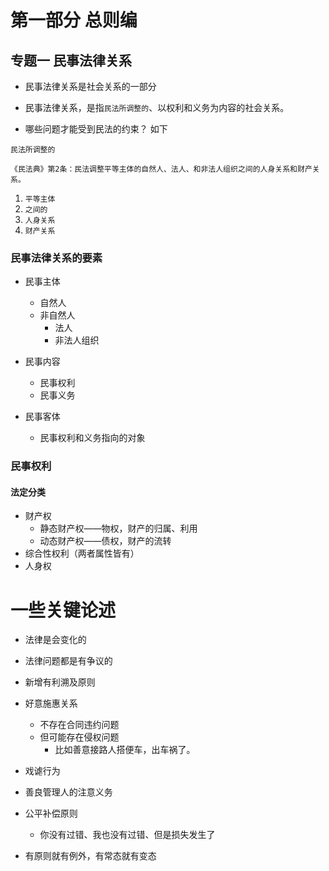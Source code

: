 <!--
 * @Description: 说明
 * @Author: Marcel
 * @Date: 2021-07-30 23:14:53
-->

# 第一部分  总则编

## 专题一  民事法律关系

- 民事法律关系是社会关系的一部分

- 民事法律关系，是指```民法所调整的```、以权利和义务为内容的社会关系。

- 哪些问题才能受到民法的约束？  如下

```民法所调整的```
    
    《民法典》第2条：民法调整平等主体的自然人、法人、和非法人组织之间的人身关系和财产关系。

1. ```平等主体```
2. ```之间的```
3. ```人身关系```
4. ```财产关系```

### 民事法律关系的要素

- 民事主体
  - 自然人
  - 非自然人
    - 法人
    - 非法人组织

- 民事内容
  - 民事权利
  - 民事义务

- 民事客体
  - 民事权利和义务指向的对象

### 民事权利

#### 法定分类

- 财产权
  - 静态财产权——物权，财产的归属、利用
  - 动态财产权——债权，财产的流转
- 综合性权利（两者属性皆有）
- 人身权

# 一些关键论述

- 法律是会变化的
- 法律问题都是有争议的

- 新增有利溯及原则

- 好意施惠关系
  - 不存在合同违约问题
  - 但可能存在侵权问题
    - 比如善意接路人搭便车，出车祸了。

- 戏谑行为

- 善良管理人的注意义务

- 公平补偿原则
  - 你没有过错、我也没有过错、但是损失发生了

- 有原则就有例外，有常态就有变态